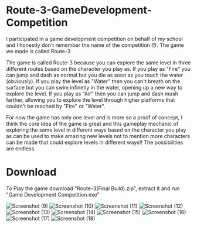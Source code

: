 # Route-3-GameDevelopment-Competition
I participated in a game development competition on behalf of my school and I honestly don't remember the name of the competition 😓. The game we made is called Route-3

The game is called Route-3 because you can explore the same level in three different routes based on the character you play as. If you play as "Fire" you can jump and dash as normal but you die as soon as you touch the water (obviously). If you play the level as "Water" then you can't breath on the surface but you can swim infinetly in the water, opening up a new way to explore the level. If you play as "Air" then you can jump and dash mush farther, allowing you to explore the level through higher platforms that couldn't be reached by "Fire" or "Water". 

For now the game has only one level and is more so a proof of concept, I think the core Idea of the game is great and this gameplay mechanic of exploring the same level in different ways based on the character you play as can be used to make amazing new levels not to mention more characters can be made that could explore levels in different ways!! The possibilities are endless.

# Download
To Play the game download "Route-3(Final Build).zip", extract it and run "Game Development Competition.exe"

![Screenshot (9)](https://github.com/NavneetNayak/Route-3/assets/54245165/5aaf84cd-3e09-45cb-a271-daa388f5d992)
![Screenshot (10)](https://github.com/NavneetNayak/Route-3/assets/54245165/945fd9b1-4701-4568-9cf9-5310269b28f1)
![Screenshot (11)](https://github.com/NavneetNayak/Route-3/assets/54245165/c7046ce7-f3fd-42e4-8f6f-d8ae19bb88a4)
![Screenshot (12)](https://github.com/NavneetNayak/Route-3/assets/54245165/5877a3a5-2ba4-47a0-9104-8d663a98a954)
![Screenshot (13)](https://github.com/NavneetNayak/Route-3/assets/54245165/6ef3ed95-cf0a-4803-ac01-778a0e4f71b4)
![Screenshot (14)](https://github.com/NavneetNayak/Route-3/assets/54245165/63fa8991-e1cf-4fca-89f4-fad5f50b0191)
![Screenshot (15)](https://github.com/NavneetNayak/Route-3/assets/54245165/aac75dcd-648c-4ddb-9a82-e6cd25474847)
![Screenshot (16)](https://github.com/NavneetNayak/Route-3/assets/54245165/4bc7773f-ea37-4d3e-a231-7498df195d99)
![Screenshot (17)](https://github.com/NavneetNayak/Route-3/assets/54245165/c7ee57c1-ea5a-45a8-98f4-2e335c615aaa)
![Screenshot (18)](https://github.com/NavneetNayak/Route-3/assets/54245165/4d1c9bea-3990-4f66-911d-09e5791716f6)
